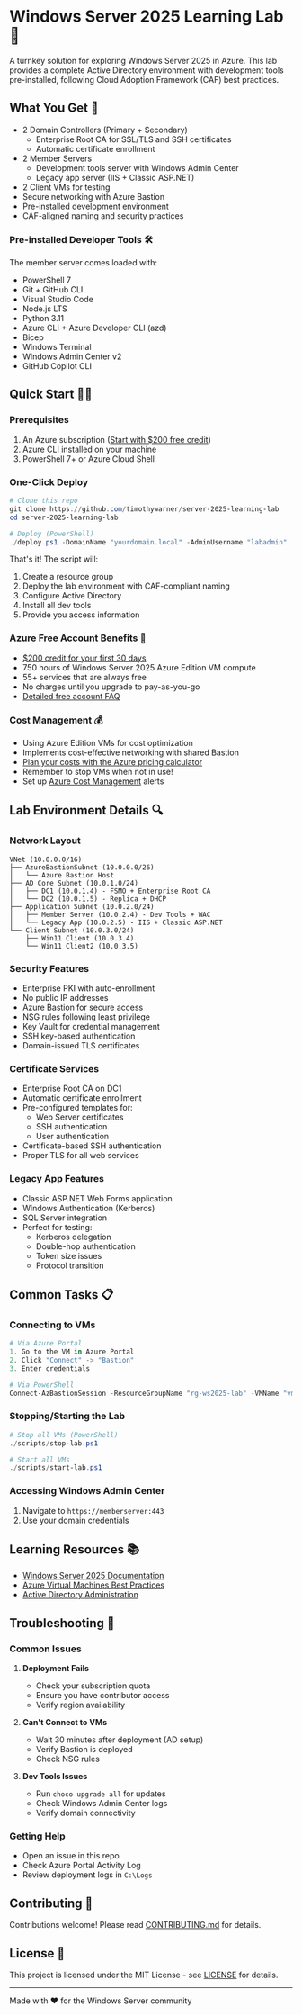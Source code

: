 # Windows Server 2025 Learning Lab 🚀

A turnkey solution for exploring Windows Server 2025 in Azure. This lab provides a complete Active Directory environment with development tools pre-installed, following Cloud Adoption Framework (CAF) best practices.

## What You Get 🎁

- 2 Domain Controllers (Primary + Secondary)
  - Enterprise Root CA for SSL/TLS and SSH certificates
  - Automatic certificate enrollment
- 2 Member Servers
  - Development tools server with Windows Admin Center
  - Legacy app server (IIS + Classic ASP.NET)
- 2 Client VMs for testing
- Secure networking with Azure Bastion
- Pre-installed development environment
- CAF-aligned naming and security practices

### Pre-installed Developer Tools 🛠️

The member server comes loaded with:
- PowerShell 7
- Git + GitHub CLI
- Visual Studio Code
- Node.js LTS
- Python 3.11
- Azure CLI + Azure Developer CLI (azd)
- Bicep
- Windows Terminal
- Windows Admin Center v2
- GitHub Copilot CLI

## Quick Start 🏃‍♂️

### Prerequisites

1. An Azure subscription ([Start with $200 free credit](https://azure.microsoft.com/free))
2. Azure CLI installed on your machine
3. PowerShell 7+ or Azure Cloud Shell

### One-Click Deploy

```powershell
# Clone this repo
git clone https://github.com/timothywarner/server-2025-learning-lab
cd server-2025-learning-lab

# Deploy (PowerShell)
./deploy.ps1 -DomainName "yourdomain.local" -AdminUsername "labadmin"
```

That's it! The script will:
1. Create a resource group
2. Deploy the lab environment with CAF-compliant naming
3. Configure Active Directory
4. Install all dev tools
5. Provide you access information

### Azure Free Account Benefits 🎉
- [$200 credit for your first 30 days](https://azure.microsoft.com/free)
- 750 hours of Windows Server 2025 Azure Edition VM compute
- 55+ services that are always free
- No charges until you upgrade to pay-as-you-go
- [Detailed free account FAQ](https://azure.microsoft.com/free/free-account-faq)

### Cost Management 💰
- Using Azure Edition VMs for cost optimization
- Implements cost-effective networking with shared Bastion
- [Plan your costs with the Azure pricing calculator](https://azure.microsoft.com/pricing/calculator/?service=virtual-machines)
- Remember to stop VMs when not in use!
- Set up [Azure Cost Management](https://learn.microsoft.com/azure/cost-management-billing/costs/cost-mgt-best-practices) alerts

## Lab Environment Details 🔍

### Network Layout
```
VNet (10.0.0.0/16)
├── AzureBastionSubnet (10.0.0.0/26)
│   └── Azure Bastion Host
├── AD Core Subnet (10.0.1.0/24)
│   ├── DC1 (10.0.1.4) - FSMO + Enterprise Root CA
│   └── DC2 (10.0.1.5) - Replica + DHCP
├── Application Subnet (10.0.2.0/24)
│   ├── Member Server (10.0.2.4) - Dev Tools + WAC
│   └── Legacy App (10.0.2.5) - IIS + Classic ASP.NET
└── Client Subnet (10.0.3.0/24)
    ├── Win11 Client (10.0.3.4)
    └── Win11 Client2 (10.0.3.5)
```

### Security Features
- Enterprise PKI with auto-enrollment
- No public IP addresses
- Azure Bastion for secure access
- NSG rules following least privilege
- Key Vault for credential management
- SSH key-based authentication
- Domain-issued TLS certificates

### Certificate Services
- Enterprise Root CA on DC1
- Automatic certificate enrollment
- Pre-configured templates for:
  - Web Server certificates
  - SSH authentication
  - User authentication
- Certificate-based SSH authentication
- Proper TLS for all web services

### Legacy App Features
- Classic ASP.NET Web Forms application
- Windows Authentication (Kerberos)
- SQL Server integration
- Perfect for testing:
  - Kerberos delegation
  - Double-hop authentication
  - Token size issues
  - Protocol transition

## Common Tasks 📋

### Connecting to VMs
```powershell
# Via Azure Portal
1. Go to the VM in Azure Portal
2. Click "Connect" -> "Bastion"
3. Enter credentials

# Via PowerShell
Connect-AzBastionSession -ResourceGroupName "rg-ws2025-lab" -VMName "vm-name"
```

### Stopping/Starting the Lab
```powershell
# Stop all VMs (PowerShell)
./scripts/stop-lab.ps1

# Start all VMs
./scripts/start-lab.ps1
```

### Accessing Windows Admin Center
1. Navigate to `https://memberserver:443`
2. Use your domain credentials

## Learning Resources 📚

- [Windows Server 2025 Documentation](https://docs.microsoft.com/windows-server)
- [Azure Virtual Machines Best Practices](https://docs.microsoft.com/azure/virtual-machines)
- [Active Directory Administration](https://docs.microsoft.com/windows-server/identity/ad-ds/get-started/virtual-dc/active-directory-domain-services-overview)

## Troubleshooting 🔧

### Common Issues

1. **Deployment Fails**
   - Check your subscription quota
   - Ensure you have contributor access
   - Verify region availability

2. **Can't Connect to VMs**
   - Wait 30 minutes after deployment (AD setup)
   - Verify Bastion is deployed
   - Check NSG rules

3. **Dev Tools Issues**
   - Run `choco upgrade all` for updates
   - Check Windows Admin Center logs
   - Verify domain connectivity

### Getting Help
- Open an issue in this repo
- Check Azure Portal Activity Log
- Review deployment logs in `C:\Logs`

## Contributing 🤝

Contributions welcome! Please read [CONTRIBUTING.md](CONTRIBUTING.md) for details.

## License 📄

This project is licensed under the MIT License - see [LICENSE](LICENSE) for details.

---
Made with ❤️ for the Windows Server community
